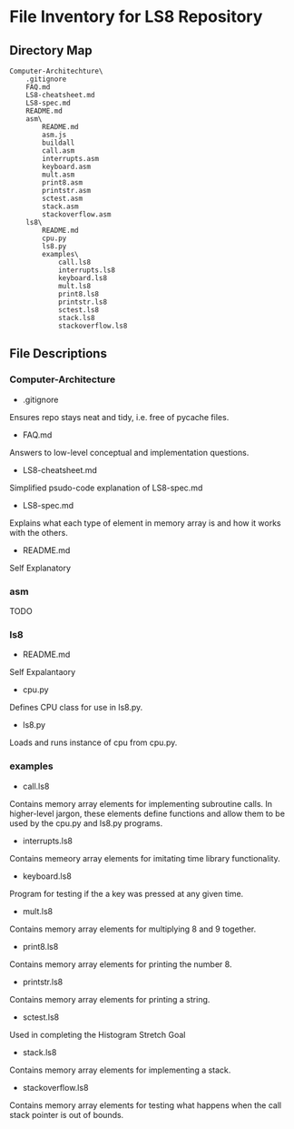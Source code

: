 # File Inventory for LS8 Repository

## Directory Map

```
Computer-Architechture\
	.gitignore
	FAQ.md
	LS8-cheatsheet.md
	LS8-spec.md
	README.md
	asm\
        README.md
        asm.js
        buildall
        call.asm
        interrupts.asm
        keyboard.asm
        mult.asm
        print8.asm
        printstr.asm
        sctest.asm
        stack.asm
        stackoverflow.asm
    ls8\
        README.md
        cpu.py
        ls8.py
        examples\
            call.ls8
            interrupts.ls8
            keyboard.ls8
            mult.ls8
            print8.ls8
            printstr.ls8
            sctest.ls8
            stack.ls8
            stackoverflow.ls8
```

## File Descriptions

### Computer-Architecture

- .gitignore

Ensures repo stays neat and tidy, i.e. free of pycache files.

- FAQ.md

Answers to low-level conceptual and implementation questions.

- LS8-cheatsheet.md

Simplified psudo-code explanation of LS8-spec.md

- LS8-spec.md

Explains what each type of element in memory array is and how it works with the others.

- README.md

Self Explanatory

### asm

TODO

### ls8

- README.md 

Self Expalantaory

- cpu.py

Defines CPU class for use in ls8.py.

- ls8.py

Loads and runs instance of cpu from cpu.py.

### examples

- call.ls8

Contains memory array elements for implementing subroutine calls.
In higher-level jargon, these elements define functions and allow them to be used by the cpu.py and ls8.py programs.

- interrupts.ls8

Contains memeory array elements for imitating time library functionality.

- keyboard.ls8

Program for testing if the a key was pressed at any given time.

- mult.ls8

Contains memory array elements for multiplying 8 and 9 together.

- print8.ls8

Contains memory array elements for printing the number 8.

- printstr.ls8

Contains memory array elements for printing a string.

- sctest.ls8

Used in completing the Histogram Stretch Goal

- stack.ls8

Contains memory array elements for implementing a stack.

- stackoverflow.ls8

Contains memory array elements for testing what happens when the call stack pointer is out of bounds.
